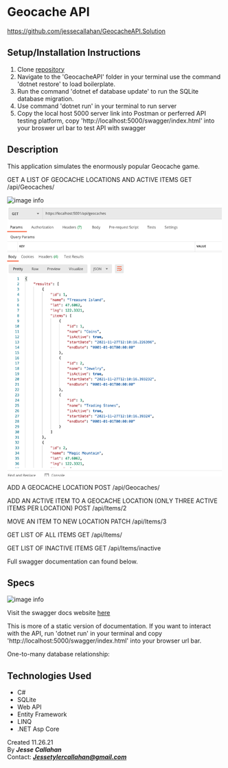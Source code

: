 # Geocache API
https://github.com/jessecallahan/GeocacheAPI.Solution

## Setup/Installation Instructions

1. Clone [repository](https://github.com/jessecallahan/GeocacheAPI.Solution)
2. Navigate to the 'GeocacheAPI' folder in your terminal use the command 'dotnet restore' to load boilerplate.
3. Run the command 'dotnet ef database update' to run the SQLite database migration. 
4. Use command 'dotnet run' in your terminal to run server
5. Copy the local host 5000 server link into Postman or perferred API testing platform, copy 'http://localhost:5000/swagger/index.html' into your broswer url bar to test API with swagger

## Description
This application simulates the enormously popular Geocache game. 

GET A LIST OF GEOCACHE LOCATIONS AND ACTIVE ITEMS
GET /api/Geocaches/

![image info]()
<img src="./geocacheAPI/wwwroot/images/readme1.png" alt="drawing" width="500"/>

ADD A GEOCACHE LOCATION 
POST /api/Geocaches/

ADD AN ACTIVE ITEM TO A GEOCACHE LOCATION (ONLY THREE ACTIVE ITEMS PER LOCATION)
POST /api/Items/2

MOVE AN ITEM TO NEW LOCATION 
PATCH /api/Items/3

GET LIST OF ALL ITEMS
GET /api/Items/

GET LIST OF INACTIVE ITEMS
GET /api/Items/inactive

Full swagger documentation can found below.

## Specs

![image info](./AnimalShelter/wwwroot/images/crud.png)

Visit the swagger docs website [here](https://app.swaggerhub.com/apis/jessetylercallahan/geocache-api/1.0#/)

This is more of a static version of documentation. If you want to interact with the API, run 'dotnet run' in your terminal and copy 'http://localhost:5000/swagger/index.html' into your browser url bar.

One-to-many database relationship:


## Technologies Used
* C#
* SQLite
* Web API
* Entity Framework
* LINQ
* .NET Asp Core

Created 11.26.21</br>
By _**Jesse Callahan**_</br>
Contact: _**Jessetylercallahan@gmail.com**_</br>
